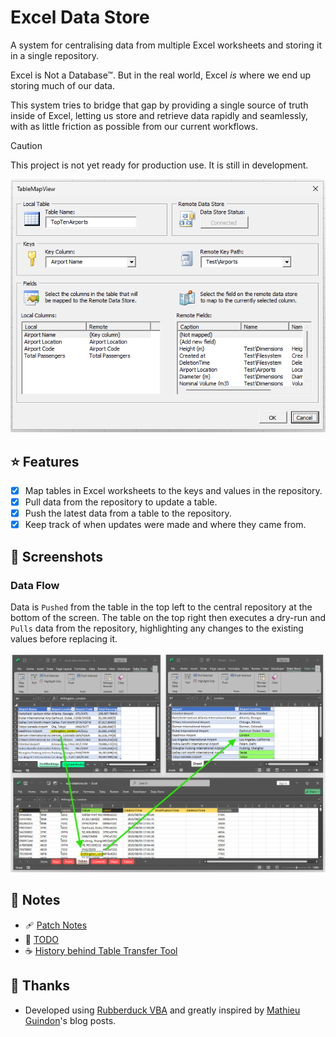 # Excel Data Store
A system for centralising data from multiple Excel worksheets and storing it in a single repository.

Excel is Not a Database™. But in the real world, Excel *is* where we end up storing much of our data. 

This system tries to bridge that gap by providing a single source of truth inside of Excel, letting us store and retrieve data rapidly and seamlessly, with as little friction as possible from our current workflows.

> [!CAUTION]
> This project is not yet ready for production use. It is still in development.

![Screenshot of Table Mapping UI](Notes/Images/TableMapGUI.png)

## ⭐ Features
- [x] Map tables in Excel worksheets to the keys and values in the repository.
- [x] Pull data from the repository to update a table.
- [x] Push the latest data from a table to the repository.
- [x] Keep track of when updates were made and where they came from.

## 📸 Screenshots
### Data Flow
Data is `Pushed` from the table in the top left to the central repository at the bottom of the screen. The table on the top right then executes a dry-run and `Pulls` data from the repository,  highlighting any changes to the existing values before replacing it.

![Diagram showing flow of data](Notes/Images/Table-Push-Repo-PullDryRun-Table.png)

## 📝 Notes
- 🩹 [Patch Notes](Notes/PatchNotes.md)
- 🚧 [TODO](Notes/TODO.md)
- ☕ [History behind Table Transfer Tool](Notes/History.md)
  
## 🙏 Thanks
- Developed using [Rubberduck VBA](https://github.com/rubberduck-vba/Rubberduck) and greatly inspired by [Mathieu Guindon](https://github.com/retailcoder/)'s blog posts.